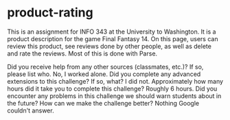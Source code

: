# product-rating
This is an assignment for INFO 343 at the University to Washington. It is a product description for the game Final Fantasy 14.
On this page, users can review this product, see reviews done by other people, as well as delete and rate the reviews. Most
of this is done with Parse.

Did you receive help from any other sources (classmates, etc.)? If so, please list who.
No, I worked alone.
Did you complete any advanced extensions to this challenge? If so, what?
I did not.
Approximately how many hours did it take you to complete this challenge?
Roughly 6 hours.
Did you encounter any problems in this challenge we should warn students about in the future? How can we make the challenge better?
Nothing Google couldn't answer.